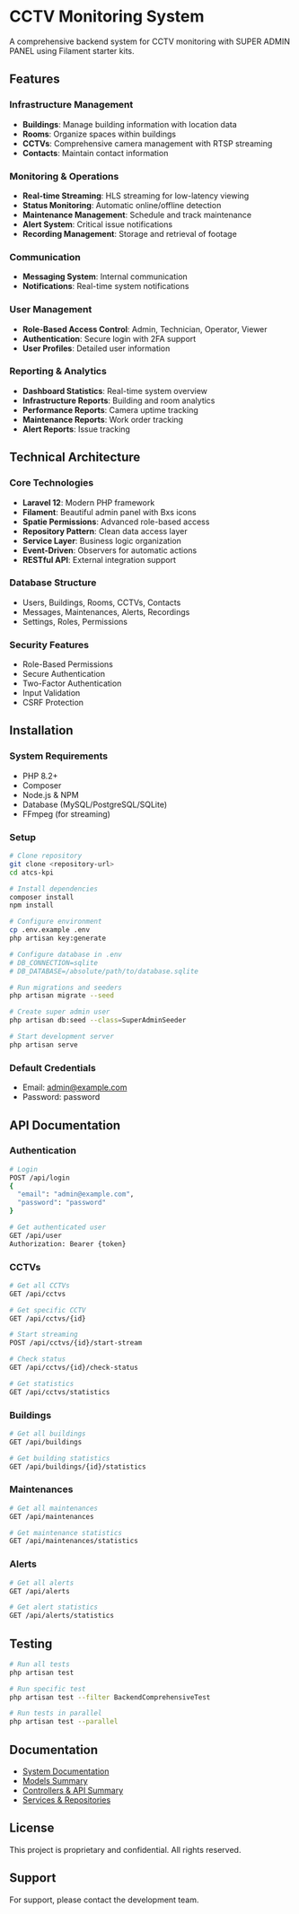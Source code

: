 # CCTV Monitoring System

A comprehensive backend system for CCTV monitoring with SUPER ADMIN PANEL using Filament starter kits.

## Features

### Infrastructure Management
- **Buildings**: Manage building information with location data
- **Rooms**: Organize spaces within buildings
- **CCTVs**: Comprehensive camera management with RTSP streaming
- **Contacts**: Maintain contact information

### Monitoring & Operations
- **Real-time Streaming**: HLS streaming for low-latency viewing
- **Status Monitoring**: Automatic online/offline detection
- **Maintenance Management**: Schedule and track maintenance
- **Alert System**: Critical issue notifications
- **Recording Management**: Storage and retrieval of footage

### Communication
- **Messaging System**: Internal communication
- **Notifications**: Real-time system notifications

### User Management
- **Role-Based Access Control**: Admin, Technician, Operator, Viewer
- **Authentication**: Secure login with 2FA support
- **User Profiles**: Detailed user information

### Reporting & Analytics
- **Dashboard Statistics**: Real-time system overview
- **Infrastructure Reports**: Building and room analytics
- **Performance Reports**: Camera uptime tracking
- **Maintenance Reports**: Work order tracking
- **Alert Reports**: Issue tracking

## Technical Architecture

### Core Technologies
- **Laravel 12**: Modern PHP framework
- **Filament**: Beautiful admin panel with Bxs icons
- **Spatie Permissions**: Advanced role-based access
- **Repository Pattern**: Clean data access layer
- **Service Layer**: Business logic organization
- **Event-Driven**: Observers for automatic actions
- **RESTful API**: External integration support

### Database Structure
- Users, Buildings, Rooms, CCTVs, Contacts
- Messages, Maintenances, Alerts, Recordings
- Settings, Roles, Permissions

### Security Features
- Role-Based Permissions
- Secure Authentication
- Two-Factor Authentication
- Input Validation
- CSRF Protection

## Installation

### System Requirements
- PHP 8.2+
- Composer
- Node.js & NPM
- Database (MySQL/PostgreSQL/SQLite)
- FFmpeg (for streaming)

### Setup
```bash
# Clone repository
git clone <repository-url>
cd atcs-kpi

# Install dependencies
composer install
npm install

# Configure environment
cp .env.example .env
php artisan key:generate

# Configure database in .env
# DB_CONNECTION=sqlite
# DB_DATABASE=/absolute/path/to/database.sqlite

# Run migrations and seeders
php artisan migrate --seed

# Create super admin user
php artisan db:seed --class=SuperAdminSeeder

# Start development server
php artisan serve
```

### Default Credentials
- Email: admin@example.com
- Password: password

## API Documentation

### Authentication
```bash
# Login
POST /api/login
{
  "email": "admin@example.com",
  "password": "password"
}

# Get authenticated user
GET /api/user
Authorization: Bearer {token}
```

### CCTVs
```bash
# Get all CCTVs
GET /api/cctvs

# Get specific CCTV
GET /api/cctvs/{id}

# Start streaming
POST /api/cctvs/{id}/start-stream

# Check status
GET /api/cctvs/{id}/check-status

# Get statistics
GET /api/cctvs/statistics
```

### Buildings
```bash
# Get all buildings
GET /api/buildings

# Get building statistics
GET /api/buildings/{id}/statistics
```

### Maintenances
```bash
# Get all maintenances
GET /api/maintenances

# Get maintenance statistics
GET /api/maintenances/statistics
```

### Alerts
```bash
# Get all alerts
GET /api/alerts

# Get alert statistics
GET /api/alerts/statistics
```

## Testing

```bash
# Run all tests
php artisan test

# Run specific test
php artisan test --filter BackendComprehensiveTest

# Run tests in parallel
php artisan test --parallel
```

## Documentation

- [System Documentation](SYSTEM_DOCUMENTATION.md)
- [Models Summary](MODELS_SUMMARY.md)
- [Controllers & API Summary](CONTROLLERS_API_SUMMARY.md)
- [Services & Repositories](SERVICES_REPOSITORIES_SUMMARY.md)

## License

This project is proprietary and confidential. All rights reserved.

## Support

For support, please contact the development team.
